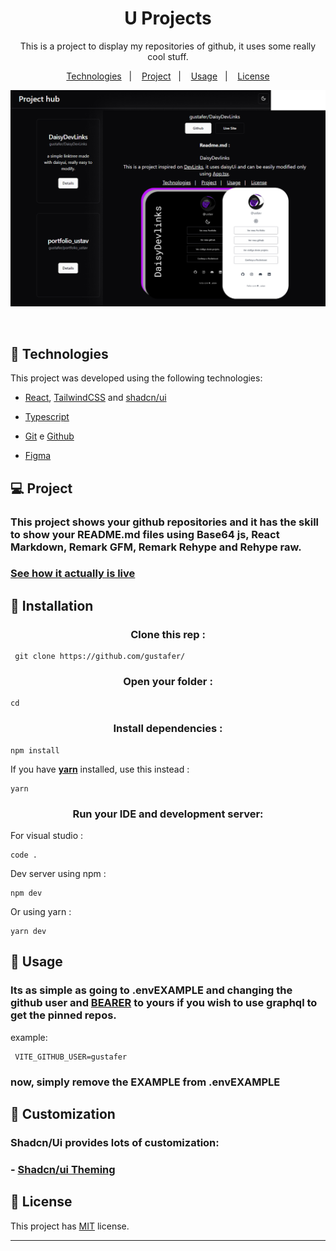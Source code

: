 <h1 align="center"> U Projects </h1>

<p align="center">
This is a project to display my repositories of github, it uses some really cool stuff. 
</p>

<p align="center">
  <a href="#-technologies">Technologies</a>&nbsp;&nbsp;&nbsp;|&nbsp;&nbsp;&nbsp;
  <a href="#-project">Project</a>&nbsp;&nbsp;&nbsp;|&nbsp;&nbsp;&nbsp;
  <a href="#-usage">Usage</a>&nbsp;&nbsp;&nbsp;|&nbsp;&nbsp;&nbsp;
  <a href="#-license">License</a>
</p>

<p align="center">
  <img alt="License" src="https://raw.githubusercontent.com/gustafer/projects-hub/main/src/assets/readme-banner.png">
</p>

<br>

## 🚀 Technologies

This project was developed using the following technologies:

- [React](https://react.dev/), [TailwindCSS](https://tailwindcss.com/) and [shadcn/ui](https://ui.shadcn.com/)

- [Typescript](https://www.typescriptlang.org/)

- [Git](https://git-scm.com/) e [Github](https://github.com/)

- [Figma](https://www.figma.com/)

## 💻 Project

### This project shows your github repositories and it has the skill to show your README.md files using Base64 js, React Markdown, Remark GFM, Remark Rehype and Rehype raw.

### [See how it actually is live]()

## 💾 Installation

<h3 align="center"> Clone this rep :</h3>

```
 git clone https://github.com/gustafer/
```

<h3 align="center"> Open your folder :</h3>

```
cd 
```

<h3 align="center"> Install dependencies :</h3>

```
npm install
```

If you have <strong>[yarn](https://chore-update--yarnpkg.netlify.app/en/docs/install)</strong> installed, use this instead :

```
yarn
```

 <h3 align="center">Run your IDE and development server:</h3>
 
  For visual studio :
```
code .
```
 Dev server using npm :
```
npm dev
```
Or using yarn :
```
yarn dev
```

## 🔖 Usage

### Its as simple as going to .envEXAMPLE and changing the github user and [BEARER](https://docs.github.com/en/graphql/guides/forming-calls-with-graphql) to yours if you wish to use graphql to get the pinned repos.

example:

```
 VITE_GITHUB_USER=gustafer
```

### now, simply remove the EXAMPLE from .envEXAMPLE

## 🎨 Customization

### Shadcn/Ui provides lots of customization:

### - [Shadcn/ui Theming](https://ui.shadcn.com/docs/theming)


## 📖 License

This project has [MIT](https://github.com/gustafer/projects-hub/blob/main/MIT-LICENSE.txt) license.

---
